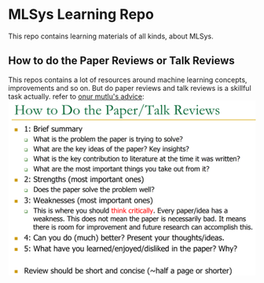 # MLSys Learning Repo
This repo contains learning materials of all kinds, about MLSys. 

## How to do the Paper Reviews or Talk Reviews
This repos contains a lot of resources around machine learning concepts, improvements and so on. But do paper reviews and talk reviews is a skillful task actually. refer to [onur mutlu's advice](https://course.ece.cmu.edu/~ece740/f13/lib/exe/fetch.php?media=onur-740-fall13-lecture0-3-how-to-do-the-paper-reviews.pdf):  
![](./png/image.png)

